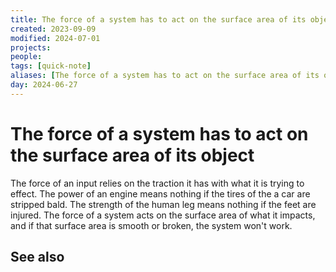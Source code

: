 ```yaml
---
title: The force of a system has to act on the surface area of its object
created: 2023-09-09
modified: 2024-07-01
projects: 
people: 
tags: [quick-note]
aliases: [The force of a system has to act on the surface area of its object, 202406272051 The force of a system has to act on the surface area of its object, Note]
day: 2024-06-27
---
```


# The force of a system has to act on the surface area of its object
The force of an input relies on the traction it has with what it is trying to effect. The power of an engine means nothing if the tires of the a car are stripped bald. The strength of the human leg means nothing if the feet are injured. The force of a system acts on the surface area of what it impacts, and if that surface area is smooth or broken, the system won't work.

## See also
